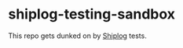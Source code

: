 # shiplog-testing-sandbox
This repo gets dunked on by [Shiplog](https://github.com/flyingrobots/shiplig) tests.
